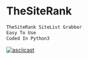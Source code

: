 # TheSiteRank
```python
TheSiteRank SiteList Grabber
Easy To Use
Coded In Python3
```

[![asciicast](https://asciinema.org/a/Gzs9FkYiLENfkK1dJz6Aqi0pn.svg)](https://asciinema.org/a/Gzs9FkYiLENfkK1dJz6Aqi0pn)

